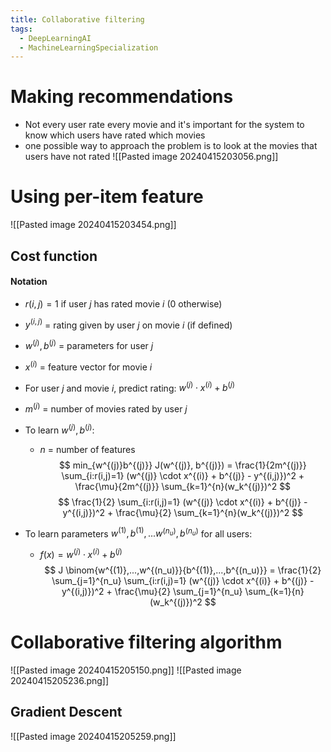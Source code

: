 ```yaml
---
title: Collaborative filtering
tags:
  - DeepLearningAI
  - MachineLearningSpecialization
---
```

# Making recommendations
* Not every user rate every movie and it's important for the system to know which users have rated which movies
* one possible way to approach the problem is to look at the movies that users have not rated
![[Pasted image 20240415203056.png]]
# Using per-item feature
![[Pasted image 20240415203454.png]]
## Cost function
#### Notation
* $r(i,j) = 1$ if user $j$ has rated movie $i$ (0 otherwise)
* $y^{(i,j)}$ = rating given by user $j$ on movie $i$ (if defined)
* $w^{(j)}, b^{(j)}$ = parameters for user $j$
* $x^{(i)}$ = feature vector for movie $i$
* For user $j$ and movie $i$, predict rating: $w^{(j)} \cdot x^{(i)} + b^{(j)}$
* $m^{(j)}$ = number of movies rated by user $j$
* To learn $w^{(j)},b^{(j)}$:
	* $n$ = number of features
$$
min_{w^{(j)}b^{(j)}} J(w^{(j)}, b^{(j)}) = \frac{1}{2m^{(j)}} \sum_{i:r(i,j)=1} (w^{(j)} \cdot x^{(i)} + b^{(j)} - y^{(i,j)})^2 + \frac{\mu}{2m^{(j)}} \sum_{k=1}^{n}(w_k^{(j)})^2
$$
$$
\frac{1}{2} \sum_{i:r(i,j)=1} (w^{(j)} \cdot x^{(i)} + b^{(j)} - y^{(i,j)})^2 + \frac{\mu}{2} \sum_{k=1}^{n}(w_k^{(j)})^2
$$

* To learn parameters $w^{(1)},b^{(1)},...w^{(n_u)},b^{(n_u)}$  for all users:
	* $f(x) = w^{(j)} \cdot x^{(i)} + b^{(j)}$
$$
J \binom{w^{(1)},...,w^{(n_u)}}{b^{(1)},...,b^{(n_u)}} = \frac{1}{2} \sum_{j=1}^{n_u} \sum_{i:r(i,j)=1} (w^{(j)} \cdot x^{(i)} + b^{(j)} - y^{(i,j)})^2 + \frac{\mu}{2} \sum_{j=1}^{n_u} \sum_{k=1}{n}(w_k^{(j)})^2
$$

# Collaborative filtering algorithm
![[Pasted image 20240415205150.png]]
![[Pasted image 20240415205236.png]]
## Gradient Descent
![[Pasted image 20240415205259.png]]
